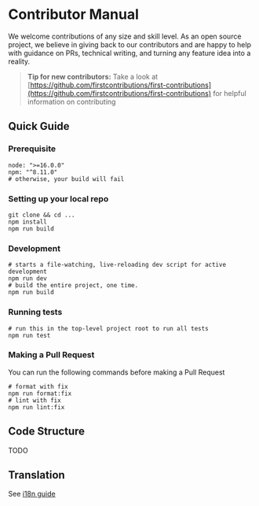 # Contributor Manual

We welcome contributions of any size and skill level. As an open source project, we believe in giving back to our contributors and are happy to help with guidance on PRs, technical writing, and turning any feature idea into a reality.

> **Tip for new contributors:**
> Take a look at [https://github.com/firstcontributions/first-contributions](https://github.com/firstcontributions/first-contributions) for helpful information on contributing

## Quick Guide

### Prerequisite

```shell
node: ">=16.0.0"
npm: "^8.11.0"
# otherwise, your build will fail
```

### Setting up your local repo

```shell
git clone && cd ...
npm install
npm run build
```

### Development

```shell
# starts a file-watching, live-reloading dev script for active development
npm run dev
# build the entire project, one time.
npm run build
```

### Running tests

```shell
# run this in the top-level project root to run all tests
npm run test
```

### Making a Pull Request

You can run the following commands before making a Pull Request

```shell
# format with fix
npm run format:fix
# lint with fix
npm run lint:fix
```

## Code Structure

TODO

## Translation

See [i18n guide](./TRANSLATING.md)